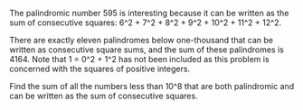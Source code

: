 The palindromic number 595 is interesting because it can be written as the sum of consecutive
squares: 6^2 + 7^2 + 8^2 + 9^2 + 10^2 + 11^2 + 12^2.

There are exactly eleven palindromes below one-thousand that can be written as consecutive
square sums, and the sum of these palindromes is 4164. Note that 1 = 0^2 + 1^2 has not been
included as this problem is concerned with the squares of positive integers.

Find the sum of all the numbers less than 10^8 that are both palindromic and can be written as
the sum of consecutive squares.
